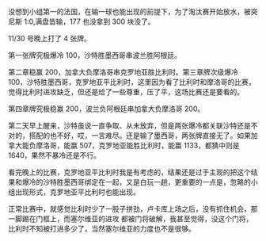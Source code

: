 没想到小组第一的法国，在输一球也能出现的前提下，为了淘汰赛开始放水，被突尼斯 1:0,满盘皆输，177 也没拿到
300 块没了。

11/30 号晚上打了 4 张牌。

第一张牌究极爆冷 100，沙特胜墨西哥串波兰胜阿根廷。

第二章稳赢 200，加拿大负摩洛哥串克罗地亚胜比利时。第三章牌次级爆冷 100，沙特胜墨西哥，克罗地亚平比利时，这里因为看了比利时和摩洛哥的比赛，
觉得比利时进攻缺乏，但还是给了一些尊重，压了平，这场比赛还是要看的。

第四章牌究极稳赢 200，波兰负阿根廷串加拿大负摩洛哥 200。

第二天早上醒来，沙特虽说一直争取、从未放弃，但是两张爆冷都关联沙特还是不对的，搭配的也不好，哎，一言难尽。还是输了墨西哥，两张牌直接无了。如果加拿大能负摩洛哥，能赢 507，克罗地亚能胜比利时，能赢 1133，都猜中则是 1640，果然不暴冷还是不行。

看完晚上的比赛，克罗地亚平比利时我是有考虑的，结果还是过于主观的把这个结果和爆冷的沙特胜墨西哥绑定在一起，又是白玩一趟，更重要的一点是，忽略的小组出现形式，克罗地亚平比利时也能出现。

正常比赛中，就感觉比利时少了一股子拼劲，卢卡库上场之后，没有抓住机会，那一脚踢在门框上，而塞尔维亚的进攻
都被门将破解，我甚至觉得，没这个门将，比利时不知被打进多少了，当然塞尔维亚的力度也不是很够。
